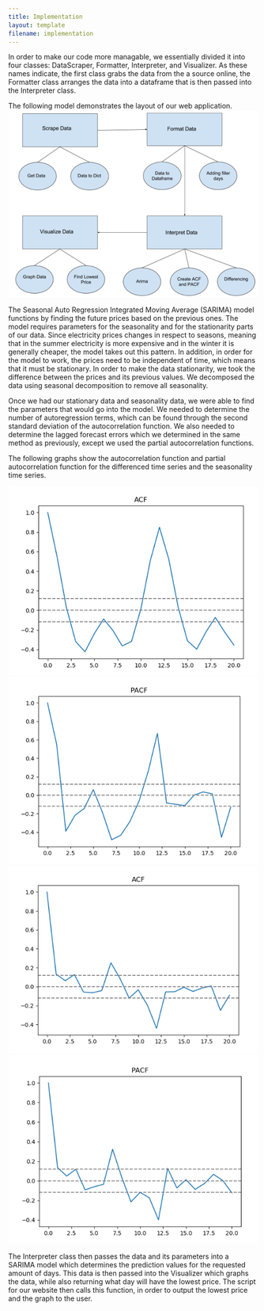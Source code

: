 ```yaml
---
title: Implementation
layout: template
filename: implementation
--- 
```

In order to make our code more managable, we essentially divided it into four classes: DataScraper, Formatter, Interpreter, and Visualizer. As these names indicate, the first class grabs the data from the a source online, the Formatter class arranges the data into a dataframe that is then passed into the Interpreter class.

The following model demonstrates the layout of our web application. 
<img src="https://raw.githubusercontent.com/vickymmcd/AmazonSoftDesWarriors/master/images/SoftDes_ImageClasses.PNG" alt ="" />

The Seasonal Auto Regression Integrated Moving Average (SARIMA) model functions by finding the future prices based on the previous ones. The model requires parameters for the seasonality and for the stationarity parts of our data. Since electricity prices changes in respect to seasons, meaning that in the summer electricity is more expensive and in the winter it is generally cheaper, the model takes out this pattern. In addition, in order for the model to work, the prices need to be independent of time, which means that it must be stationary. In order to make the data stationarity, we took the difference between the prices and its previous values. We decomposed the data using seasonal decomposition to remove all seasonality.

Once we had our stationary data and seasonality data, we were able to find the parameters that would go into the model. We needed to determine the number of autoregression terms, which can be found through the second standard deviation of the autocorrelation function. We also needed to determine the lagged forecast errors which we determined in the same method as previously, except we used the partial autocorrelation functions.

The following graphs show the autocorrelation function and partial autocorrelation function for the differenced time series and the seasonality time series.

<img src="https://github.com/vickymmcd/AmazonSoftDesWarriors/blob/master/images/acf1stdiff.png" alt ="" />
<img src="https://github.com/vickymmcd/AmazonSoftDesWarriors/blob/master/images/pacf1stdiff.png" alt ="" />
<img src="https://github.com/vickymmcd/AmazonSoftDesWarriors/blob/master/images/acfgraph.png" alt ="" />
<img src="https://github.com/vickymmcd/AmazonSoftDesWarriors/blob/master/images/pacfgraph.png" alt ="" />

The Interpreter class then passes the data and its parameters into a SARIMA model which determines the prediction values for the requested amount of days. This data is then passed into the Visualizer which graphs the data, while also returning what day will have the lowest price. The script for our website then calls this function, in order to output the lowest price and the graph to the user.

